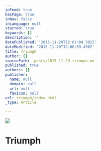 ```yaml
---
inFeed: true
hasPage: true
inNav: false
inLanguage: null
starred: true
keywords: []
description: ''
datePublished: '2015-11-29T12:01:04.302Z'
dateModified: '2015-11-29T12:00:59.456Z'
title: Triumph
author: []
sourcePath: _posts/2015-11-29-triumph.md
published: true
authors: []
publisher:
  name: null
  domain: null
  url: null
  favicon: null
url: triumph/index.html
_type: Article

---
```

![](https://the-grid-user-content.s3-us-west-2.amazonaws.com/0f2868d2-64d5-4b82-b6d8-f549a24c6a3e.jpg)

# Triumph